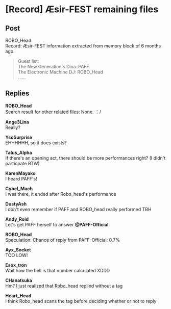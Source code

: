 # [Record] Æsir-FEST remaining files
## Post
ROBO_Head:<br>
Record: Æsir-FEST information extracted from memory block of 6 months ago. <br>
> Guest list: <br>
> The New Generation's Diva: PAFF<br>
> The Electronic Machine DJ: ROBO\_Head<br>
> ......
## Replies
**ROBO_Head**<br>
Search result for other related files: None. ：/

**Ange3Lina**<br>
Really?

**YsoSurprise**<br>
EHHHHHH, so it does exists?

**Talus_Alpha**<br>
If there's an opening act, there should be more performances right? (I didn't particpate BTW)

**KarenMayako**<br>
I heard PAFF's!

**Cybel_Mach**<br>
I was there, it ended after Robo\_head's performance

**DustyAsh**<br>
I don't even remember if PAFF and ROBO\_head really performed TBH

**Andy_Roid**<br>
Let's get PAFF herself to answer **@PAFF-Official**

**ROBO_Head**<br>
Speculation: Chance of reply from PAFF-Official: 0.7%

**Ayx_Socket**<br>
TOO LOW!

**Esox_tron**<br>
Wait how the hell is that number calculated XDDD

**CHanatsuka**<br>
Hm? I just realized that Robo\_head replied without a tag

**Heart_Head**<br>
I think Robo\_head scans the tag before deciding whether or not to reply

